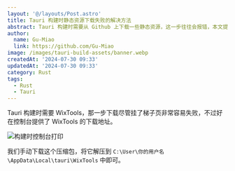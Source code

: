 ```yaml
---
layout: '@/layouts/Post.astro'
title: Tauri 构建时静态资源下载失败的解决方法
abstract: Tauri 构建时需要从 Github 上下载一些静态资源，这一步往往会报错，本文提供手动下载的解决办法。
author:
  name: Gu-Miao
  link: https://github.com/Gu-Miao
image: /images/tauri-build-assets/banner.webp
createdAt: '2024-07-30 09:33'
updatedAt: '2024-07-30 09:33'
category: Rust
tags:
  - Rust
  - Tauri
---
```


Tauri 构建时需要 WixTools，那一步下载尽管挂了梯子页非常容易失败，不过好在控制台提供了 WixTools 的下载地址。

![构建时控制台打印](/images/tauri-build-assets/1.webp)

我们手动下载这个压缩包，将它解压到 `C:\User\你的用户名\AppData\Local\tauri\WixTools` 中即可。
